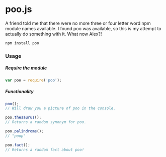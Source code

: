 # poo.js

A friend told me that there were no more three or four letter word npm module names available. I found poo was available, so this is my attempt to actually do something with it. What now Alex?!

```javascript
npm install poo
```

### Usage
##### Require the module
```javascript
var poo = require('poo');
```

##### Functionality
```javascript
poo();
// Will draw you a picture of poo in the console.

poo.thesaurus();
// Returns a random synonym for poo.

poo.palindrome();
// "poop"

poo.fact();
// Returns a random fact about poo!
```